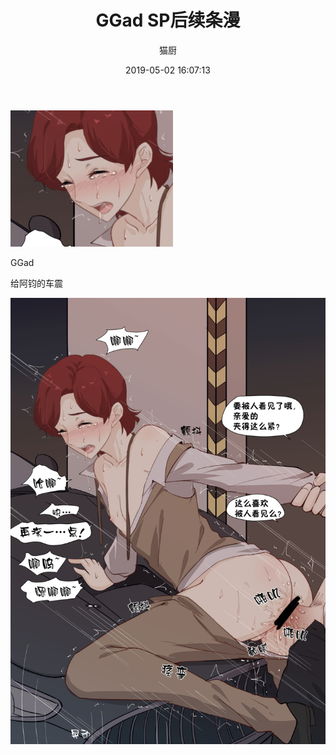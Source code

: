 ﻿---
layout: post
title: GGad SP后续条漫
date: 2019-05-02 16:07:13
updated: 2019-05-02 16:16:48
comments: true
categories: [Photo]
tags: [ggad, 格邓]
author: "猫厨"
description: ""
toc: true
---
![](https://raw.githubusercontent.com/alicewish/meowchain247/master/QQ图片20190509113806.png)
<p>GGad</p> 
给阿钧的车震
<!-- more -->

![](https://raw.githubusercontent.com/alicewish/meowchain247/master/GGad-june.jpg)